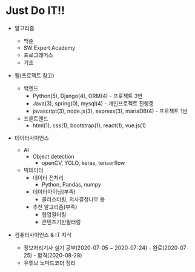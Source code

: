 # Just Do IT!!



- 알고리즘
  - 백준
  - SW Expert Academy
  - 프로그래머스
  - 기초
- 웹(프로젝트 참고)
  - 백엔드
    - Python(5), Django(4), ORM(4) - 프로젝트 3번
    - Java(3), spring(0), mysql(4) - 개인프로젝트 진행중
    - javascript(3), node.js(3), express(3), mariaDB(4) - 프로젝트 1번
  - 프론트엔드
    - html(1), css(1), bootstrap(1), react(1), vue.js(1)
- 데이터사이언스
  - AI
    - Object detection
      - openCV, YOLO, keras, tensorflow
  - 빅데이터
    - 데이터 전처리
      - Python, Pandas, numpy
    - 데이터마이닝(부족)
      - 클러스터링, 의사결정나무 등
    - 추천 알고리즘(부족)
      - 협업필터링
      - 콘텐츠기반필터링
  
- 컴퓨터사이언스 & IT 지식

  - 정보처리기사 실기 공부(2020-07-05 ~ 2020-07-24) - 완료(2020-07-25) - 합격(2020-08-28)
  - 유튜브 노마드코더 정리

  